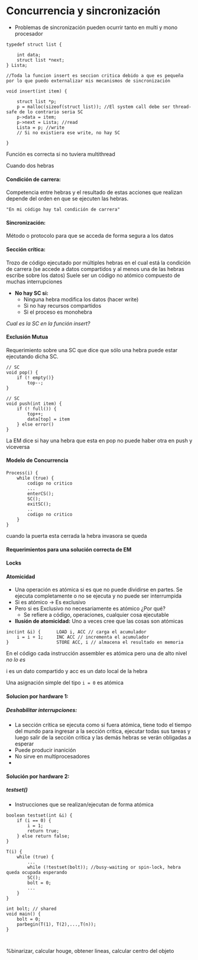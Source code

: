 #
#
# Concurrencia y sincronización
-  Problemas de sincronización pueden ocurrir tanto en multi y mono procesador
```
typedef struct list {

	int data;
	struct list *next;
} Lista;

//Toda la funcion insert es seccion critica debido a que es pequeña por lo que puedo externalizar mis mecanismos de sincronización

void insert(int item) { 

	struct list *p;
	p = malloc(sizeof(struct list)); //El system call debe ser thread-safe de lo contrario seria SC
	p->data = item;
	p->next = Lista; //read
	Lista = p; //write
	// Si no existiera ese write, no hay SC
	
}
```
Función es correcta si no tuviera multithread 

Cuando dos hebras 
#### Condición de carrera: 
Competencia entre hebras y el resultado de estas acciones que realizan depende del orden en que se ejecuten las hebras.
	
	"En mi código hay tal condición de carrera"
#### Sincronización: 
Método o protocolo para que se acceda de forma segura a los datos

#### Sección crítica:
Trozo de código ejecutado por múltiples hebras en el cual está la condición de carrera (se accede a datos compartidos y al menos una de las hebras escribe sobre los datos)
Suele ser un código no atómico compuesto de muchas interrupciones

- **No hay SC si:**
	- Ninguna hebra modifica los datos (hacer write)
	- Si no hay recursos compartidos
	- Si el proceso es monohebra

_Cual es la SC en la función insert?_

#### Exclusión Mutua
Requerimiento sobre una SC que dice que sólo una hebra puede estar ejecutando dicha SC.

```
// SC
void pop() {
	if (! empty()}
		top--;
}
```
```
// SC
void push(int item) {
	if (! full()) {
		top++;
		data[top] = item
	} else error()
}
```
La EM dice si hay una hebra que esta en pop no puede haber otra en push y viceversa

#### Modelo de Concurrencia

```
Process(i) {
	while (true) {
		codigo no critico
		...
		enterCS();
		SC();
		exitSC();
		..
		codigo no critico
	}
}
```
cuando la puerta esta cerrada la hebra invasora se queda 

#### Requerimientos para una solución correcta de EM

#### Locks

#### Atomicidad
- Una operación es atómica si es que no puede dividirse en partes. Se ejecuta completamente o no se ejecuta y no puede ser interrumpida
- Si es atómico -> Es exclusivo 
- Pero si es Exclusivo no necesariamente es atómico ¿Por qué?
	- Se refiere a código, operaciones, cualquier cosa ejecutable
- **Ilusión de atomicidad:** Uno a veces cree que las cosas son atómicas

```
inc(int &i) {      LOAD i, ACC // carga el acumulador
	i = i + 1;     INC ACC // incrementa el acumulador
}                  STORE ACC, i // almacena el resultado en memoria
```
En el código cada instrucción assembler es atómica pero una de alto nivel *no lo es*

i es un dato compartido y acc es un dato local de la hebra

Una asignación simple del tipo `i = 0` es atómica

#### Solucion por hardware 1:

##### Deshabilitar interrupciones:
 - La sección crítica se ejecuta como si fuera atómica, tiene todo el tiempo del mundo para ingresar a la sección critica, ejecutar todas sus tareas y luego salir de la sección critica y las demás hebras se verán obligadas a esperar
 - Puede producir inanición
 - No sirve en multiprocesadores
 - 

#### Solución por hardware 2:
##### testset()
- Instrucciones que se realizan/ejecutan de forma atómica
```
boolean testset(int &i) { 
	if (i == 0) {
		i = 1;
		return true;
	} else return false;
} 

T(i) {
	while (true) {
		...
		while (!testset(bolt)); //busy-waiting or spin-lock, hebra queda ocupada esperando
		SC();
		bolt = 0;
		...
	}
}

int bolt; // shared
void main() {
	bolt = 0;
	parbegin(T(1), T(2),...,T(n));
}



```
%binarizar, calcular houge, obtener lineas, calcular centro del objeto

